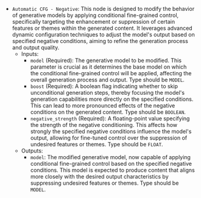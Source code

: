 - `Automatic CFG - Negative`: This node is designed to modify the behavior of generative models by applying conditional fine-grained control, specifically targeting the enhancement or suppression of certain features or themes within the generated content. It leverages advanced dynamic configuration techniques to adjust the model's output based on specified negative conditions, aiming to refine the generation process and output quality.
    - Inputs:
        - `model` (Required): The generative model to be modified. This parameter is crucial as it determines the base model on which the conditional fine-grained control will be applied, affecting the overall generation process and output. Type should be `MODEL`.
        - `boost` (Required): A boolean flag indicating whether to skip unconditional generation steps, thereby focusing the model's generation capabilities more directly on the specified conditions. This can lead to more pronounced effects of the negative conditions on the generated content. Type should be `BOOLEAN`.
        - `negative_strength` (Required): A floating-point value specifying the strength of the negative conditioning. This affects how strongly the specified negative conditions influence the model's output, allowing for fine-tuned control over the suppression of undesired features or themes. Type should be `FLOAT`.
    - Outputs:
        - `model`: The modified generative model, now capable of applying conditional fine-grained control based on the specified negative conditions. This model is expected to produce content that aligns more closely with the desired output characteristics by suppressing undesired features or themes. Type should be `MODEL`.
